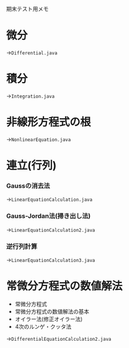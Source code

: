期末テスト用メモ
# 微分
→`Differential.java  `
# 積分
→`Integration.java`
# 非線形方程式の根
→`NonlinearEquation.java`
# 連立(行列)
### Gaussの消去法
→`LinearEquationCalculation.java`
### Gauss-Jordan法(掃き出し法)
→`LinearEquationCalculation2.java`
### 逆行列計算
→`LinearEquationCalculation3.java`

# 常微分方程式の数値解法
* 常微分方程式
* 常微分方程式の数値解法の基本
* オイラー法(修正オイラー法)
* 4次のルンゲ・クッタ法

→`DifferentialEquationCalculation2.java`  

